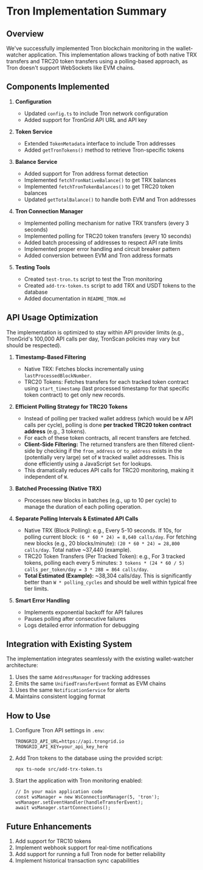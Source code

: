 # Tron Implementation Summary

## Overview

We've successfully implemented Tron blockchain monitoring in the wallet-watcher application. This implementation allows tracking of both native TRX transfers and TRC20 token transfers using a polling-based approach, as Tron doesn't support WebSockets like EVM chains.

## Components Implemented

1. **Configuration**
   - Updated `config.ts` to include Tron network configuration
   - Added support for TronGrid API URL and API key

2. **Token Service**
   - Extended `TokenMetadata` interface to include Tron addresses
   - Added `getTronTokens()` method to retrieve Tron-specific tokens

3. **Balance Service**
   - Added support for Tron address format detection
   - Implemented `fetchTronNativeBalance()` to get TRX balances
   - Implemented `fetchTronTokenBalances()` to get TRC20 token balances
   - Updated `getTotalBalance()` to handle both EVM and Tron addresses

4. **Tron Connection Manager**
   - Implemented polling mechanism for native TRX transfers (every 3 seconds)
   - Implemented polling for TRC20 token transfers (every 10 seconds)
   - Added batch processing of addresses to respect API rate limits
   - Implemented proper error handling and circuit breaker pattern
   - Added conversion between EVM and Tron address formats

5. **Testing Tools**
   - Created `test-tron.ts` script to test the Tron monitoring
   - Created `add-trx-token.ts` script to add TRX and USDT tokens to the database
   - Added documentation in `README_TRON.md`

## API Usage Optimization

The implementation is optimized to stay within API provider limits (e.g., TronGrid's 100,000 API calls per day, TronScan policies may vary but should be respected).

1. **Timestamp-Based Filtering**
   - Native TRX: Fetches blocks incrementally using `lastProcessedBlockNumber`.
   - TRC20 Tokens: Fetches transfers for each tracked token contract using `start_timestamp` (last processed timestamp for that specific token contract) to get only new records.

2. **Efficient Polling Strategy for TRC20 Tokens**
   - Instead of polling per tracked wallet address (which would be `W` API calls per cycle), polling is done **per tracked TRC20 token contract address** (e.g., 3 tokens).
   - For each of these token contracts, all recent transfers are fetched.
   - **Client-Side Filtering:** The returned transfers are then filtered client-side by checking if the `from_address` or `to_address` exists in the (potentially very large) set of `W` tracked wallet addresses. This is done efficiently using a JavaScript `Set` for lookups.
   - This dramatically reduces API calls for TRC20 monitoring, making it independent of `W`.

3. **Batched Processing (Native TRX)**
   - Processes new blocks in batches (e.g., up to 10 per cycle) to manage the duration of each polling operation.

4. **Separate Polling Intervals & Estimated API Calls**
   - Native TRX (Block Polling): e.g., Every 5-10 seconds. If 10s, for polling current block: `(6 * 60 * 24) = 8,640 calls/day`. For fetching new blocks (e.g., 20 blocks/minute): `(20 * 60 * 24) = 28,800 calls/day`. Total native ~37,440 (example).
   - TRC20 Token Transfers (Per Tracked Token): e.g., For 3 tracked tokens, polling each every 5 minutes: `3 tokens * (24 * 60 / 5) calls_per_token/day = 3 * 288 = 864 calls/day`.
   - **Total Estimated (Example):** ~38,304 calls/day. This is significantly better than `W * polling_cycles` and should be well within typical free tier limits.

5. **Smart Error Handling**
   - Implements exponential backoff for API failures
   - Pauses polling after consecutive failures
   - Logs detailed error information for debugging

## Integration with Existing System

The implementation integrates seamlessly with the existing wallet-watcher architecture:

1. Uses the same `AddressManager` for tracking addresses
2. Emits the same `UnifiedTransferEvent` format as EVM chains
3. Uses the same `NotificationService` for alerts
4. Maintains consistent logging format

## How to Use

1. Configure Tron API settings in `.env`:
   ```
   TRONGRID_API_URL=https://api.trongrid.io
   TRONGRID_API_KEY=your_api_key_here
   ```

2. Add Tron tokens to the database using the provided script:
   ```
   npx ts-node src/add-trx-token.ts
   ```

3. Start the application with Tron monitoring enabled:
   ```
   // In your main application code
   const wsManager = new WsConnectionManager(5, 'tron');
   wsManager.setEventHandler(handleTransferEvent);
   await wsManager.startConnections();
   ```

## Future Enhancements

1. Add support for TRC10 tokens
2. Implement webhook support for real-time notifications
3. Add support for running a full Tron node for better reliability
4. Implement historical transaction sync capabilities 